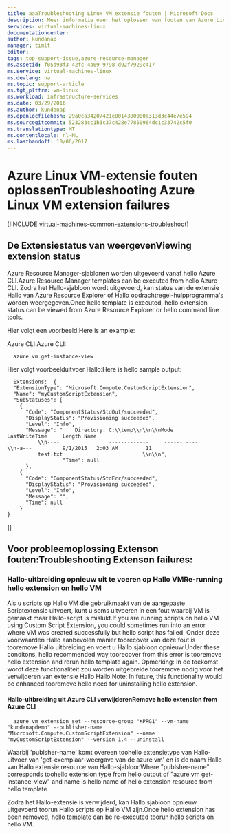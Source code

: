 ```yaml
---
title: aaaTroubleshooting Linux VM extensie fouten | Microsoft Docs
description: Meer informatie over het oplossen van fouten van Azure Linux VM-extensie
services: virtual-machines-linux
documentationcenter: 
author: kundanap
manager: timlt
editor: 
tags: top-support-issue,azure-resource-manager
ms.assetid: f05d93f3-42fc-4a09-9798-d92f7929c417
ms.service: virtual-machines-linux
ms.devlang: na
ms.topic: support-article
ms.tgt_pltfrm: vm-linux
ms.workload: infrastructure-services
ms.date: 03/29/2016
ms.author: kundanap
ms.openlocfilehash: 29a0ca34207421e0014380000a313d3c44e7e594
ms.sourcegitcommit: 523283cc1b3c37c428e77850964dc1c33742c5f0
ms.translationtype: MT
ms.contentlocale: nl-NL
ms.lasthandoff: 10/06/2017
---
```

# <a name="troubleshooting-azure-linux-vm-extension-failures"></a><span data-ttu-id="08d43-103">Azure Linux VM-extensie fouten oplossen</span><span class="sxs-lookup"><span data-stu-id="08d43-103">Troubleshooting Azure Linux VM extension failures</span></span>
[!INCLUDE [virtual-machines-common-extensions-troubleshoot](../../../includes/virtual-machines-common-extensions-troubleshoot.md)]

## <a name="viewing-extension-status"></a><span data-ttu-id="08d43-104">De Extensiestatus van weergeven</span><span class="sxs-lookup"><span data-stu-id="08d43-104">Viewing extension status</span></span>
<span data-ttu-id="08d43-105">Azure Resource Manager-sjablonen worden uitgevoerd vanaf hello Azure CLI.</span><span class="sxs-lookup"><span data-stu-id="08d43-105">Azure Resource Manager templates can be executed from hello  Azure CLI.</span></span> <span data-ttu-id="08d43-106">Zodra het Hallo-sjabloon wordt uitgevoerd, kan status van de extensie Hallo van Azure Resource Explorer of Hallo opdrachtregel-hulpprogramma's worden weergegeven.</span><span class="sxs-lookup"><span data-stu-id="08d43-106">Once hello template is executed, hello extension status can be viewed from Azure Resource Explorer or hello command line tools.</span></span>

<span data-ttu-id="08d43-107">Hier volgt een voorbeeld:</span><span class="sxs-lookup"><span data-stu-id="08d43-107">Here is an example:</span></span>

<span data-ttu-id="08d43-108">Azure CLI:</span><span class="sxs-lookup"><span data-stu-id="08d43-108">Azure CLI:</span></span>

      azure vm get-instance-view


<span data-ttu-id="08d43-109">Hier volgt voorbeelduitvoer Hallo:</span><span class="sxs-lookup"><span data-stu-id="08d43-109">Here is hello sample output:</span></span>

      Extensions:  {
      "ExtensionType": "Microsoft.Compute.CustomScriptExtension",
      "Name": "myCustomScriptExtension",
      "SubStatuses": [
        {
          "Code": "ComponentStatus/StdOut/succeeded",
          "DisplayStatus": "Provisioning succeeded",
          "Level": "Info",
          "Message": "    Directory: C:\\temp\\n\\n\\nMode                LastWriteTime     Length Name
              \\n----                -------------     ------ ----                              \\n-a---          9/1/2015   2:03 AM         11
              test.txt                          \\n\\n",
                      "Time": null
          },
        {
          "Code": "ComponentStatus/StdErr/succeeded",
          "DisplayStatus": "Provisioning succeeded",
          "Level": "Info",
          "Message": "",
          "Time": null
        }
    }
  <span data-ttu-id="08d43-110">]</span><span class="sxs-lookup"><span data-stu-id="08d43-110">]</span></span>

## <a name="troubleshooting-extenson-failures"></a><span data-ttu-id="08d43-111">Voor probleemoplossing Extenson fouten:</span><span class="sxs-lookup"><span data-stu-id="08d43-111">Troubleshooting Extenson failures:</span></span>
### <a name="re-running-hello-extension-on-hello-vm"></a><span data-ttu-id="08d43-112">Hallo-uitbreiding opnieuw uit te voeren op Hallo VM</span><span class="sxs-lookup"><span data-stu-id="08d43-112">Re-running hello extension on hello VM</span></span>
<span data-ttu-id="08d43-113">Als u scripts op Hallo VM die gebruikmaakt van de aangepaste Scriptextensie uitvoert, kunt u soms uitvoeren in een fout waarbij VM is gemaakt maar Hallo-script is mislukt.</span><span class="sxs-lookup"><span data-stu-id="08d43-113">If you are running scripts on hello VM using Custom Script Extension, you could sometimes run into an error where VM was created successfully but hello script has failed.</span></span> <span data-ttu-id="08d43-114">Onder deze voorwaarden Hallo aanbevolen manier toorecover van deze fout is tooremove Hallo uitbreiding en voert u Hallo sjabloon opnieuw.</span><span class="sxs-lookup"><span data-stu-id="08d43-114">Under these conditons, hello recommended way toorecover from this error is tooremove hello extension and rerun hello template again.</span></span>
<span data-ttu-id="08d43-115">Opmerking: In de toekomst wordt deze functionaliteit zou worden uitgebreide tooremove nodig voor het verwijderen van extensie Hallo Hallo.</span><span class="sxs-lookup"><span data-stu-id="08d43-115">Note: In future, this functionality would be enhanced tooremove hello need for uninstalling hello extension.</span></span>

#### <a name="remove-hello-extension-from-azure-cli"></a><span data-ttu-id="08d43-116">Hallo-uitbreiding uit Azure CLI verwijderen</span><span class="sxs-lookup"><span data-stu-id="08d43-116">Remove hello extension from Azure CLI</span></span>
      azure vm extension set --resource-group "KPRG1" --vm-name "kundanapdemo" --publisher-name "Microsoft.Compute.CustomScriptExtension" --name "myCustomScriptExtension" --version 1.4 --uninstall

<span data-ttu-id="08d43-117">Waarbij 'publsher-name' komt overeen toohello extensietype van Hallo-uitvoer van 'get-exemplaar-weergave van de azure vm' en is de naam Hallo van Hallo extensie resource van Hallo-sjabloon</span><span class="sxs-lookup"><span data-stu-id="08d43-117">Where "publsher-name" corresponds toohello extension type from hello output of "azure vm get-instance-view" and name is hello name of hello extension resource from hello template</span></span>

<span data-ttu-id="08d43-118">Zodra het Hallo-extensie is verwijderd, kan Hallo sjabloon opnieuw uitgevoerd toorun Hallo scripts op Hallo VM zijn.</span><span class="sxs-lookup"><span data-stu-id="08d43-118">Once hello extension has been removed, hello template can be re-executed toorun hello scripts on hello VM.</span></span>

